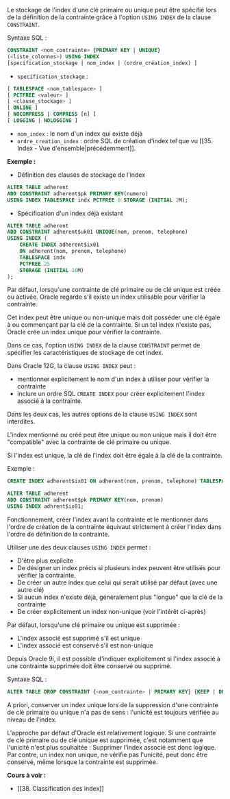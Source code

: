 Le stockage de l'index d'une clé primaire ou unique peut être spécifié lors de la définition de la contrainte grâce à l'option `USING INDEX` de la clause `CONSTRAINT`.

Syntaxe SQL : 

```SQL
CONSTRAINT <nom_contrainte> {PRIMARY KEY | UNIQUE} 
(<liste_colonnes>) USING INDEX 
[specification_stockage | nom_index | (ordre_création_index) ]
```

- `specification_stockage` : 

```SQL
[ TABLESPACE <nom_tablespace> ]
[ PCTFREE <valeur> ]
[ <clause_stockage> ]
[ ONLINE ]
[ NOCOMPRESS | COMPRESS [n] ]
[ LOGGING | NOLOGGING ]
```

- `nom_index` : le nom d'un index qui existe déjà
- `ordre_creation_index` : ordre SQL de création d'index tel que vu [[35. Index - Vue d'ensemble|précédemment]].

**Exemple :** 

- Définition des clauses de stockage de l'index 

```SQL
ALTER TABLE adherent 
ADD CONSTRAINT adherent$pk PRIMARY KEY(numero) 
USING INDEX TABLESPACE indx PCTFREE 0 STORAGE (INITIAL 2M);
```

- Spécification d'un index déjà existant 

```SQL
ALTER TABLE adherent 
ADD CONSTRAINT adherent$uk01 UNIQUE(nom, prenom, telephone)
USING INDEX (
	CREATE INDEX adherent$ix01
	ON adherent(nom, prenom, telephone)
	TABLESPACE indx
	PCTFREE 25
	STORAGE (INITIAL 10M)
);
```

Par défaut, lorsqu'une contrainte de clé primaire ou de clé unique est créée ou activée. Oracle regarde s'il existe un index utilisable pour vérifier la contrainte. 

Cet index peut être unique ou non-unique mais doit posséder une clé égale à ou commençant par la clé de la contrainte. Si un tel index n'existe pas, Oracle crée un index unique pour vérifier la contrainte.

Dans ce cas, l'option `USING INDEX` de la clause `CONSTRAINT` permet de spécifier les caractéristiques de stockage de cet index.

Dans Oracle 12G, la clause `USING INDEX` peut : 

- mentionner explicitement le nom d'un index à utiliser pour vérifier la contrainte
- inclure un ordre SQL `CREATE INDEX` pour créer explicitement l'index associé à la contrainte.

Dans les deux cas, les autres options de la clause `USING INDEX` sont interdites.

L'index mentionné ou créé peut être unique ou non unique mais il doit être "compatible" avec la contrainte de clé primaire ou unique.

Si l'index est unique, la clé de l'index doit être égale à la clé de la contrainte.

Exemple :

```SQL
CREATE INDEX adherent$ix01 ON adherent(nom, prenom, telephone) TABLESPACE indx;
```

```SQL
ALTER TABLE adherent
ADD CONSTRAINT adherent$pk PRIMARY KEY(nom, prenom)
USING INDEX adhrent$ix01;
```

Fonctionnement, créer l'index avant la contrainte et le mentionner dans l'ordre de création de la contrainte équivaut strictement à créer l'index dans l'ordre de définition de la contrainte.

Utiliser une des deux clauses `USING INDEX` permet : 

- D'être plus explicite
- De désigner un index précis si plusieurs index peuvent être utilisés pour vérifier la contrainte.
- De créer un autre index que celui qui serait utilisé par défaut (avec une autre clé)
- Si aucun index n'existe déjà, généralement plus "longue" que la clé de la contrainte
- De créer explicitement un index non-unique (voir l'intérêt ci-après)

Par défaut, lorsqu'une clé primaire ou unique est supprimée :

- L'index associé est supprimé s'il est unique
- L'index associé est conservé s'il est non-unique

Depuis Oracle 9i, il est possible d'indiquer explicitement si l'index associé à une contrainte supprimée doit être conservé ou supprimé.

Syntaxe SQL : 

```SQL
ALTER TABLE DROP CONSTRAINT {<nom_contrainte> | PRIMARY KEY} {KEEP | DROP} INDEX;  
```

A priori, conserver un index unique lors de la suppression d'une contrainte de clé primaire ou unique n'a pas de sens : l'unicité est toujours vérifiée au niveau de l'index.

L'approche par défaut d'Oracle est relativement logique. Si une contrainte de clé primaire ou de clé unique est supprimée, c'est notamment que l'unicité n'est plus souhaitée : Supprimer l'index associé est donc logique. Par contre, un index non unique, ne vérifie pas l'unicité, peut donc être conservé, même lorsque la contrainte est supprimée.

**Cours à voir :**
- [[38. Classification des index]]